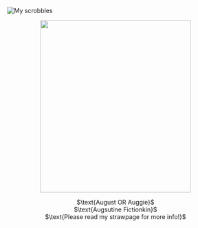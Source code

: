 ![My scrobbles](https://lastfm-recently-played.vercel.app/api?user=LiveLaughAJJ&count=5&width=1000&loved=true&show_user=header)
<p align="center">
  <img width="350" height="400" src="https://static.wikia.nocookie.net/coldfront/images/d/d8/Actor1_6.png/revision/latest?cb=20240301155954">
<p>
<p align="center">
$\text{August OR Auggie}$ <br> $\text{Augsutine Fictionkin}$ <br> $\text{Please read my strawpage for more info!}$

